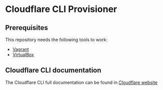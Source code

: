 # Cloudflare CLI Provisioner

## Prerequisites

This repository needs the following tools to work:

- [Vagrant](https://www.vagrantup.com/)
- [VirtualBox](https://www.virtualbox.org/)


## Cloudflare CLI documentation

The Cloudflare CLI full documentation can be found in [Cloudflare website](https://developers.cloudflare.com/cloudflare-one/connections/connect-networks/get-started/create-local-tunnel/)